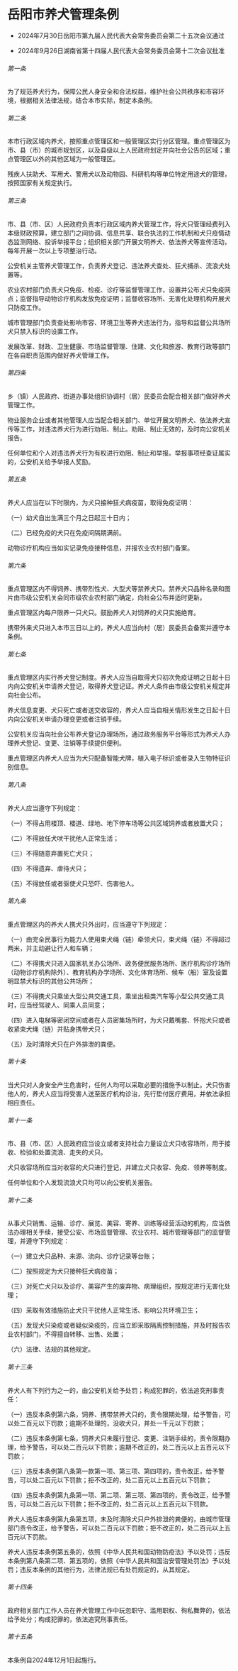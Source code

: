 # 岳阳市养犬管理条例

- 2024年7月30日岳阳市第九届人民代表大会常务委员会第二十五次会议通过

- 2024年9月26日湖南省第十四届人民代表大会常务委员会第十二次会议批准

<!-- INFO END -->

###### 第一条

为了规范养犬行为，保障公民人身安全和合法权益，维护社会公共秩序和市容环境，根据相关法律法规，结合本市实际，制定本条例。

###### 第二条

本市行政区域内养犬，按照重点管理区和一般管理区实行分区管理。重点管理区为市、县（市）的城市规划区，以及县级以上人民政府划定并向社会公告的区域；重点管理区以外的其他区域为一般管理区。

残疾人扶助犬、军用犬、警用犬以及动物园、科研机构等单位特定用途犬的管理，按照国家有关规定执行。

###### 第三条

市、县（市、区）人民政府负责本行政区域内养犬管理工作，将犬只管理经费列入本级财政预算，建立部门之间协调、信息共享、联合执法的工作机制和犬只疫情动态监测网络、投诉举报平台；组织相关部门开展文明养犬、依法养犬等宣传活动，每年开展一次以上专项整治行动。

公安机关主管养犬管理工作，负责养犬登记、违法养犬查处、狂犬捕杀、流浪犬处置等。

农业农村部门负责犬只免疫、检疫、诊疗等监督管理工作，设置并公布犬只免疫网点；监督指导动物诊疗机构发放免疫证明；监督收容场所、无害化处理机构开展犬只防疫工作。

城市管理部门负责查处影响市容、环境卫生等养犬违法行为，指导和监督公共场所犬只禁入标识的设置工作。

发展改革、财政、卫生健康、市场监督管理、住建、文化和旅游、教育行政等部门在各自职责范围内做好养犬管理工作。

###### 第四条

乡（镇）人民政府、街道办事处组织协调村（居）民委员会配合相关部门做好养犬管理工作。

物业服务企业或者其他管理人应当配合相关部门、单位开展文明养犬、依法养犬宣传等工作，对违法养犬行为进行劝阻、制止。劝阻、制止无效的，及时向公安机关报告。

任何单位和个人对违法养犬行为有权进行劝阻、制止和举报。举报事项经查证属实的，公安机关给予举报人奖励。

###### 第五条

养犬人应当在以下时限内，为犬只接种狂犬病疫苗，取得免疫证明：

（一）幼犬自出生满三个月之日起三十日内；

（二）已经免疫的犬只在免疫间隔期满前。

动物诊疗机构应当如实记录免疫接种信息，并报农业农村部门备案。

###### 第六条

重点管理区内不得饲养、携带烈性犬、大型犬等禁养犬只。禁养犬只品种名录和图片由市级公安机关会同市级农业农村部门确定，向社会公布并适时更新。

重点管理区内每户限养一只犬只。鼓励养犬人对饲养的犬只实施绝育。

携带外来犬只进入本市三日以上的，养犬人应当向村（居）民委员会备案并遵守本条例。

###### 第七条

重点管理区内实行养犬登记制度。养犬人应当自取得犬只初次免疫证明之日起十日内向公安机关申请养犬登记，取得养犬登记证。养犬人条件由市级公安机关规定并向社会公布。

养犬信息变更、犬只死亡或者送交收容的，养犬人应当自相关情形发生之日起十日内向公安机关申请办理变更或者注销手续。

公安机关应当向社会公布养犬登记办理场所，通过政务服务平台等形式为养犬人办理养犬登记、变更、注销等手续提供便利。

重点管理区内养犬人应当为犬只配备智能犬牌，植入电子标识或者录入生物特征识别信息。

###### 第八条

养犬人应当遵守下列规定：

（一）不得占用楼顶、楼道、绿地、地下停车场等公共区域饲养或者放置犬只；

（二）不得放任犬吠干扰他人正常生活；

（三）不得随意弃置死亡犬只；

（四）不得遗弃、虐待犬只；

（五）不得放任或者驱使犬只恐吓、伤害他人。

###### 第九条

重点管理区内的养犬人携犬只外出时，应当遵守下列规定：

（一）由完全民事行为能力人使用束犬绳（链）牵领犬只，束犬绳（链）不得超过两米，并主动避让行人和车辆；

（二）不得携犬只进入国家机关办公场所、政务便民服务场所、医疗机构诊疗场所（动物诊疗机构除外）、教育机构办学场所、文化体育场所、候车（船）室及设置明显禁犬标识的其他公共场所；

（三）不得携犬只乘坐大型公共交通工具，乘坐出租类汽车等小型公共交通工具时，应当经驾驶人、同乘人员同意；

（四）进入电梯等密闭空间或者在人员密集场所时，为犬只戴嘴套、怀抱犬只或者收紧束犬绳（链）并贴身携带犬只；

（五）及时清除犬只在户外排泄的粪便。

###### 第十条

当犬只对人身安全产生危害时，任何人均可以采取必要的措施予以制止。犬只伤害他人的，养犬人应当将受害人送至医疗机构诊治，先行垫付医疗费用，并依法承担相应责任。

###### 第十一条

市、县（市、区）人民政府应当设立或者支持社会力量设立犬只收容场所，用于接收、检验和处置流浪、走失的犬只。

犬只收容场所应当对收容的犬只进行登记，并建立犬只收容、免疫、领养等制度。

任何单位和个人发现流浪犬只均可以向公安机关报告。

###### 第十二条

从事犬只销售、运输、诊疗、展览、美容、寄养、训练等经营活动的机构，应当依法办理相关手续，接受公安、市场监督管理、农业农村、城市管理等部门的监督管理，并遵守下列规定：

（一）建立犬只品种、来源、流向、诊疗记录等台账；

（二）按照规定为犬只接种狂犬病疫苗；

（三）对死亡犬只以及诊疗、美容产生的废弃物、病理组织，按规定进行无害化处理；

（四）采取有效措施防止犬只干扰他人正常生活、影响公共环境卫生；

（五）发现犬只染疫或者疑似染疫的，应当立即采取隔离控制措施，并及时报告农业农村部门，不得擅自转移、出售、处置；

（六）法律、法规的其他规定。

###### 第十三条

养犬人有下列行为之一的，由公安机关给予处罚；构成犯罪的，依法追究刑事责任：

（一）违反本条例第六条，饲养、携带禁养犬只的，责令限期处理，给予警告，可以处二百元以下罚款；逾期不处理的，没收犬只，并处一千元以下罚款；

（二）违反本条例第七条，饲养犬只未履行登记、变更、注销手续的，责令限期办理，给予警告，可以处二百元以下罚款；逾期不改正的，处二百元以上五百元以下罚款；

（三）违反本条例第八条第一款第一项、第三项、第四项的，责令改正，给予警告，可以处二百元以下罚款；拒不改正的，处二百元以上五百元以下罚款；

（四）违反本条例第九条第一项、第二项、第三项、第四项的，责令改正，给予警告，可以处二百元以下罚款；拒不改正的，处二百元以上五百元以下罚款。

养犬人违反本条例第九条第五项，未及时清除犬只户外排泄的粪便的，由城市管理部门责令改正，给予警告，可以处二百元以下罚款；拒不改正的，处二百元以上五百元以下罚款。

养犬人违反本条例第五条的，依照《中华人民共和国动物防疫法》予以处罚；违反本条例第八条第二项、第五项的，依照《中华人民共和国治安管理处罚法》予以处罚；违反本条例的其他行为，法律法规已有处罚规定的，从其规定。

###### 第十四条

政府相关部门工作人员在养犬管理工作中玩忽职守、滥用职权、徇私舞弊的，依法给予处分；构成犯罪的，依法追究刑事责任。

###### 第十五条

本条例自2024年12月1日起施行。
